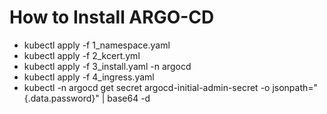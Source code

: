# How to Install ARGO-CD

* kubectl apply -f 1_namespace.yaml
* kubectl apply -f 2_kcert.yml
* kubectl apply -f 3_install.yaml -n argocd
* kubectl apply -f 4_ingress.yaml
* kubectl -n argocd get secret argocd-initial-admin-secret -o jsonpath="{.data.password}" | base64 -d

